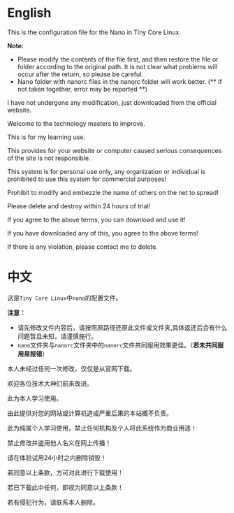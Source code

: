 # English

This is the configuration file for the Nano in Tiny Core Linux.

**Note:**

- Please modify the contents of the file first, and then restore the file or folder according to the original path. It is not clear what problems will occur after the return, so please be careful.
- Nano folder with nanorc files in the nanorc folder will work better. (** If not taken together, error may be reported **)

I have not undergone any modification, just downloaded from the official website.

Welcome to the technology masters to improve.

This is for my learning use.

This provides for your website or computer caused serious consequences of the site is not responsible.

This system is for personal use only, any organization or individual is prohibited to use this system for commercial purposes!

Prohibit to modify and embezzle the name of others on the net to spread!

Please delete and destroy within 24 hours of trial!

If you agree to the above terms, you can download and use it!

If you have downloaded any of this, you agree to the above terms!

If there is any violation, please contact me to delete.

# 中文

这是`Tiny Core Linux`中`nano`的配置文件。

**注意：**

- 请先修改文件内容后，请按照原路径还原此文件或文件夹,具体返还后会有什么问题暂且未知，请谨慎施行。
- `nano`文件夹与`nanorc`文件夹中的`nanorc`文件共同服用效果更佳。（**若未共同服用易报错**）

本人未经过任何一次修改，仅仅是从官网下载。

欢迎各位技术大神们前来改进。

此为本人学习使用。

由此提供对您的网站或计算机造成严重后果的本站概不负责。

此为纯属个人学习使用，禁止任何机构及个人将此系统作为商业用途！

禁止修改并盗用他人名义在网上传播！

请在体验试用24小时之内删除销毁！

若同意以上条款，方可对此进行下载使用！

若已下载此中任何，即视为同意以上条款！

若有侵犯行为，请联系本人删除。